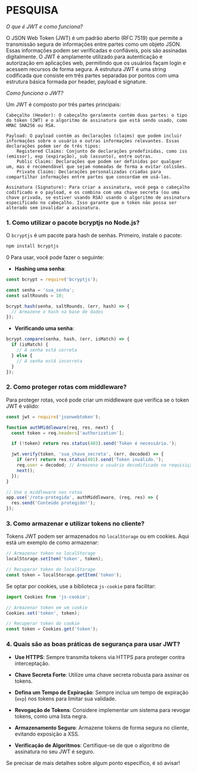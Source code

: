 # PESQUISA
*O que é JWT e como funciona?*

O JSON Web Token (JWT) é um padrão aberto (RFC 7519) que permite a transmissão segura de informações entre partes como um objeto JSON. Essas informações podem ser verificadas e confiáveis, pois são assinadas digitalmente. O JWT é amplamente utilizado para autenticação e autorização em aplicações web, permitindo que os usuários façam login e acessem recursos de forma segura.
 A estrutura JWT é uma string codificada que consiste em três partes separadas por pontos com uma estrutura básica formada por header, payload e signature.
 
 
 
 *Como funciona o JWT?*

Um JWT é composto por três partes principais:

    Cabeçalho (Header): O cabeçalho geralmente contém duas partes: o tipo do token (JWT) e o algoritmo de assinatura que está sendo usado, como HMAC SHA256 ou RSA.

    Payload: O payload contém as declarações (claims) que podem incluir informações sobre o usuário e outras informações relevantes. Essas declarações podem ser de três tipos:
        Registered Claims: Conjunto de declarações predefinidas, como iss (emissor), exp (expiração), sub (assunto), entre outras.
        Public Claims: Declarações que podem ser definidas por qualquer um, mas é recomendável que sejam nomeadas de forma a evitar colisões.
        Private Claims: Declarações personalizadas criadas para compartilhar informações entre partes que concordam em usá-las.

    Assinatura (Signature): Para criar a assinatura, você pega o cabeçalho codificado e o payload, e os combina com uma chave secreta (ou uma chave privada, se estiver usando RSA) usando o algoritmo de assinatura especificado no cabeçalho. Isso garante que o token não possa ser alterado sem invalidar a assinatura.
    
  


### 1. Como utilizar o pacote bcryptjs no Node.js?

O `bcryptjs` é um pacote para hash de senhas. Primeiro, instale o pacote:

```bash
npm install bcryptjs
```
0
Para usar, você pode fazer o seguinte:

- **Hashing uma senha**:

```javascript
const bcrypt = require('bcryptjs');

const senha = 'sua_senha';
const saltRounds = 10;

bcrypt.hash(senha, saltRounds, (err, hash) => {
  // Armazene o hash na base de dados
});
```

- **Verificando uma senha**:

```javascript
bcrypt.compare(senha, hash, (err, isMatch) => {
  if (isMatch) {
    // A senha está correta
  } else {
    // A senha está incorreta
  }
});
```

### 2. Como proteger rotas com middleware?

Para proteger rotas, você pode criar um middleware que verifica se o token JWT é válido:

```javascript
const jwt = require('jsonwebtoken');

function authMiddleware(req, res, next) {
  const token = req.headers['authorization'];

  if (!token) return res.status(403).send('Token é necessário.');

  jwt.verify(token, 'sua_chave_secreta', (err, decoded) => {
    if (err) return res.status(401).send('Token inválido.');
    req.user = decoded; // Armazena o usuário decodificado na requisição
    next();
  });
}

// Use o middleware nas rotas
app.use('/rota-protegida', authMiddleware, (req, res) => {
  res.send('Conteúdo protegido!');
});
```

### 3. Como armazenar e utilizar tokens no cliente?

Tokens JWT podem ser armazenados no `localStorage` ou em cookies. Aqui está um exemplo de como armazenar:

```javascript
// Armazenar token no localStorage
localStorage.setItem('token', token);

// Recuperar token do localStorage
const token = localStorage.getItem('token');
```

Se optar por cookies, use a biblioteca `js-cookie` para facilitar:

```javascript
import Cookies from 'js-cookie';

// Armazenar token em um cookie
Cookies.set('token', token);

// Recuperar token do cookie
const token = Cookies.get('token');
```

### 4. Quais são as boas práticas de segurança para usar JWT?

- **Use HTTPS**: Sempre transmita tokens via HTTPS para proteger contra interceptação.
  
- **Chave Secreta Forte**: Utilize uma chave secreta robusta para assinar os tokens.

- **Defina um Tempo de Expiração**: Sempre inclua um tempo de expiração (`exp`) nos tokens para limitar sua validade.

- **Revogação de Tokens**: Considere implementar um sistema para revogar tokens, como uma lista negra.

- **Armazenamento Seguro**: Armazene tokens de forma segura no cliente, evitando exposição a XSS.

- **Verificação de Algoritmos**: Certifique-se de que o algoritmo de assinatura no seu JWT é seguro.

Se precisar de mais detalhes sobre algum ponto específico, é só avisar!

